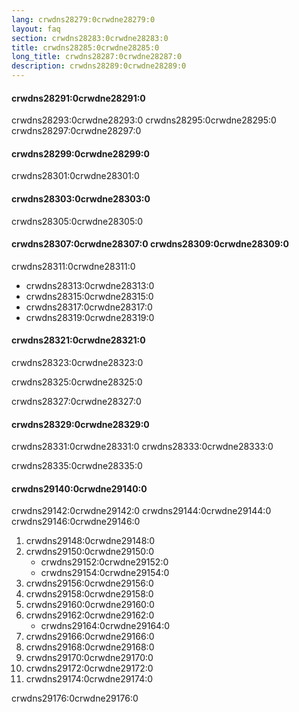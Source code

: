 ```yaml
---
lang: crwdns28279:0crwdne28279:0
layout: faq
section: crwdns28283:0crwdne28283:0
title: crwdns28285:0crwdne28285:0
long_title: crwdns28287:0crwdne28287:0
description: crwdns28289:0crwdne28289:0
---
```


#### crwdns28291:0crwdne28291:0
crwdns28293:0crwdne28293:0 crwdns28295:0crwdne28295:0 crwdns28297:0crwdne28297:0

#### crwdns28299:0crwdne28299:0
crwdns28301:0crwdne28301:0

#### crwdns28303:0crwdne28303:0
crwdns28305:0crwdne28305:0

#### crwdns28307:0crwdne28307:0 crwdns28309:0crwdne28309:0
crwdns28311:0crwdne28311:0
- crwdns28313:0crwdne28313:0
- crwdns28315:0crwdne28315:0
- crwdns28317:0crwdne28317:0
- crwdns28319:0crwdne28319:0

#### crwdns28321:0crwdne28321:0
crwdns28323:0crwdne28323:0

crwdns28325:0crwdne28325:0

crwdns28327:0crwdne28327:0

#### crwdns28329:0crwdne28329:0
crwdns28331:0crwdne28331:0 crwdns28333:0crwdne28333:0

crwdns28335:0crwdne28335:0

#### crwdns29140:0crwdne29140:0
crwdns29142:0crwdne29142:0 crwdns29144:0crwdne29144:0 crwdns29146:0crwdne29146:0

1. crwdns29148:0crwdne29148:0
1. crwdns29150:0crwdne29150:0
    - crwdns29152:0crwdne29152:0
    - crwdns29154:0crwdne29154:0
1. crwdns29156:0crwdne29156:0
1. crwdns29158:0crwdne29158:0
1. crwdns29160:0crwdne29160:0
1. crwdns29162:0crwdne29162:0
    - crwdns29164:0crwdne29164:0
1. crwdns29166:0crwdne29166:0
1. crwdns29168:0crwdne29168:0
1. crwdns29170:0crwdne29170:0
1. crwdns29172:0crwdne29172:0
1. crwdns29174:0crwdne29174:0

crwdns29176:0crwdne29176:0
